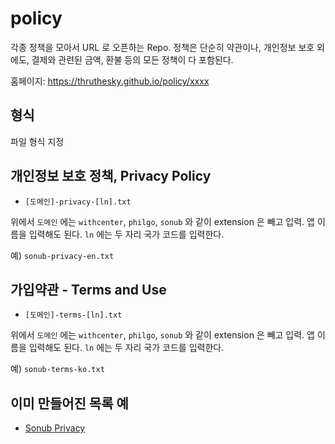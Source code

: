 # policy

각종 정책을 모아서 URL 로 오픈하는 Repo. 정책은 단순히 약관이나, 개인정보 보호 외에도, 결제와 관련된 금액, 환불 등의 모든 정책이 다 포함된다.

홈페이지: https://thruthesky.github.io/policy/xxxx

## 형식

파일 형식 지정

## 개인정보 보호 정책, Privacy Policy

- `[도메인]-privacy-[ln].txt`


위에서 `도메인` 에는 `withcenter`, `philgo`, `sonub` 와 같이 extension 은 빼고 입력. 앱 이름을 입력해도 된다.
`ln` 에는 두 자리 국가 코드를 입력한다.

예) `sonub-privacy-en.txt`
## 가입약관 - Terms and Use

- `[도메인]-terms-[ln].txt`

위에서 `도메인` 에는 `withcenter`, `philgo`, `sonub` 와 같이 extension 은 빼고 입력. 앱 이름을 입력해도 된다.
`ln` 에는 두 자리 국가 코드를 입력한다.

예) `sonub-terms-ko.txt`

## 이미 만들어진 목록 예

- <a href="./sonub-privacy-ko.txt">Sonub Privacy</a>

